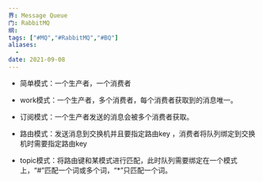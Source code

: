 ```yaml
---
界: Message Queue
门: RabbitMQ
纲: 
tags: ["#MQ","#RabbitMQ","#BQ"]
aliases:
  - 
date: 2021-09-08
---
```


-   简单模式：一个生产者，一个消费者
    
-   work模式：一个生产者，多个消费者，每个消费者获取到的消息唯一。
    
-   订阅模式：一个生产者发送的消息会被多个消费者获取。
    
-   路由模式：发送消息到交换机并且要指定路由key ，消费者将队列绑定到交换机时需要指定路由key
    
-   topic模式：将路由键和某模式进行匹配，此时队列需要绑定在一个模式上，“#”匹配一个词或多个词，“*”只匹配一个词。